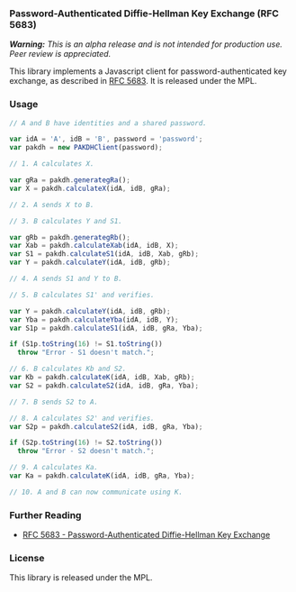 ### Password-Authenticated Diffie-Hellman Key Exchange  (RFC 5683)

_**Warning:** This is an alpha release and is not intended for production use. Peer review is appreciated._

This library implements a Javascript client for password-authenticated key exchange, as described in [RFC 5683](http://tools.ietf.org/html/rfc5683). It is released under the MPL.

### Usage

```javascript
// A and B have identities and a shared password.

var idA = 'A', idB = 'B', password = 'password';
var pakdh = new PAKDHClient(password);

// 1. A calculates X.

var gRa = pakdh.generategRa();
var X = pakdh.calculateX(idA, idB, gRa);

// 2. A sends X to B.

// 3. B calculates Y and S1.

var gRb = pakdh.generategRb();
var Xab = pakdh.calculateXab(idA, idB, X);
var S1 = pakdh.calculateS1(idA, idB, Xab, gRb);
var Y = pakdh.calculateY(idA, idB, gRb);

// 4. A sends S1 and Y to B.

// 5. B calculates S1' and verifies.

var Y = pakdh.calculateY(idA, idB, gRb);
var Yba = pakdh.calculateYba(idA, idB, Y);
var S1p = pakdh.calculateS1(idA, idB, gRa, Yba);

if (S1p.toString(16) != S1.toString())
  throw "Error - S1 doesn't match.";

// 6. B calculates Kb and S2.
var Kb = pakdh.calculateK(idA, idB, Xab, gRb);
var S2 = pakdh.calculateS2(idA, idB, gRa, Yba);

// 7. B sends S2 to A.

// 8. A calculates S2' and verifies.
var S2p = pakdh.calculateS2(idA, idB, gRa, Yba);

if (S2p.toString(16) != S2.toString())
  throw "Error - S2 doesn't match.";

// 9. A calculates Ka.
var Ka = pakdh.calculateK(idA, idB, gRa, Yba);

// 10. A and B can now communicate using K.
```

### Further Reading

- [RFC 5683 - Password-Authenticated Diffie-Hellman Key Exchange](http://tools.ietf.org/html/rfc5683)

### License

This library is released under the MPL.

